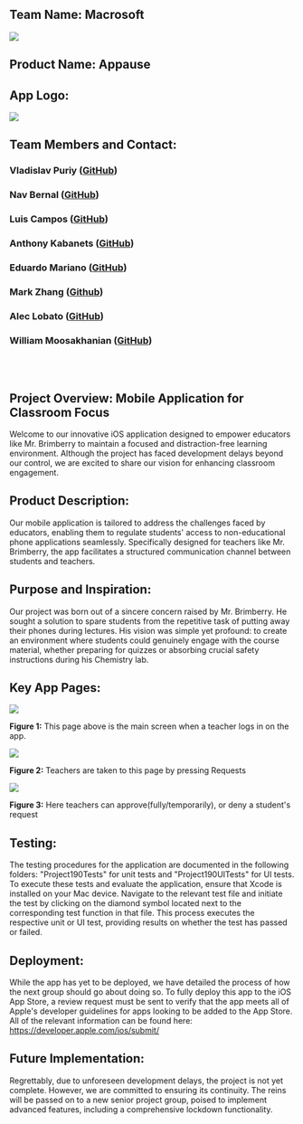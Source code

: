 <h2>Team Name: Macrosoft</h2>
<img src="https://user-images.githubusercontent.com/87919073/236097641-3e5b72d5-cb1d-44f8-9990-a4bb13adb0ca.png">
<h2>Product Name: Appause</h2>
<h2>App Logo:</h2>
<img src="https://github.com/BaconToasts/Project190/assets/87919073/62083661-1132-451f-b920-fc6326310606">
 
<h2>Team Members and Contact:</h2> 
<h3>Vladislav Puriy (<a href="https://github.com/BaconToasts">GitHub</a>)</</h3>
<h3>Nav Bernal (<a href="https://github.com/NavBernal">GitHub</a>)</h3>
<h3>Luis Campos (<a href="https://github.com/lukelobo">GitHub</a>)</h3>
<h3>Anthony Kabanets (<a href="https://github.com/TheWizland">GitHub</a>)</h3>
<h3>Eduardo Mariano  (<a href="https://github.com/Ranger-72">GitHub</a>)</</h3>
<h3>Mark Zhang (<a href="https://github.com/AbyssalMager">Github</a>)</h3>
<h3>Alec Lobato (<a href="https://github.com/Wamuu-21">GitHub</a>)</h3>
<h3>William Moosakhanian (<a href="https://github.com/WillMoose23">GitHub</a>)</h3><br/><br/>

<h2>Project Overview: Mobile Application for Classroom Focus</h1>
<p>Welcome to our innovative iOS application designed to empower educators like Mr. Brimberry to maintain a focused and distraction-free learning environment. Although the project has faced development delays beyond our control, we are excited to share our vision for enhancing classroom engagement.</p>

<h2>Product Description:</h2>
<p>Our mobile application is tailored to address the challenges faced by educators, enabling them to regulate students' access to non-educational phone applications seamlessly. Specifically designed for teachers like Mr. Brimberry, the app facilitates a structured communication channel between students and teachers.</p>

<h2>Purpose and Inspiration:</h2>
<p>Our project was born out of a sincere concern raised by Mr. Brimberry. He sought a solution to spare students from the repetitive task of putting away their phones during lectures. His vision was simple yet profound: to create an environment where students could genuinely engage with the course material, whether preparing for quizzes or absorbing crucial safety instructions during his Chemistry lab.</p>

<h2>Key App Pages:</h2>
<img src="https://user-images.githubusercontent.com/87919073/236105666-f2384393-e80f-41dc-8d42-5e3aae44b1a3.png">
<p><strong>Figure 1:</strong> This page above is the main screen when a teacher logs in on the app.<p>

<img src="https://github.com/BaconToasts/Project190/assets/87919073/ef4d0280-e720-49ab-8882-f850883b454b">
<p><strong>Figure 2:</strong> Teachers are taken to this page by pressing Requests</p>

<img src="https://github.com/BaconToasts/Project190/assets/87919073/eaa97fcc-4d3f-464e-b79d-af4878a2484c" align="center">
<p><strong>Figure 3:</strong> Here teachers can approve(fully/temporarily), or deny a student's request</p>

<h2>Testing:</h2>
<p>The testing procedures for the application are documented in the following folders: "Project190Tests" for unit tests and "Project190UITests" for UI tests. To execute these tests and evaluate the application, ensure that Xcode is installed on your Mac device. Navigate to the relevant test file and initiate the test by clicking on the diamond symbol located next to the corresponding test function in that file. This process executes the respective unit or UI test, providing results on whether the test has passed or failed.</p>

<h2>Deployment:</h2>
<p> While the app has yet to be deployed, we have detailed the process of how the next group should go about doing so. To fully deploy this app to the iOS App Store, a review request must be sent to verify that the app meets all of Apple's developer guidelines for apps looking to be added to the App Store. All of the relevant information can be found here: <a href="https://developer.apple.com/ios/submit/">https://developer.apple.com/ios/submit/</a> </p>

<h2>Future Implementation:</h2>
<p>Regrettably, due to unforeseen development delays, the project is not yet complete. However, we are committed to ensuring its continuity. The reins will be passed on to a new senior project group, poised to implement advanced features, including a comprehensive lockdown functionality.</p>
